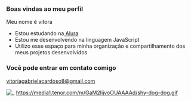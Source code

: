 ### Boas vindas ao meu perfil

Meu nome é vitora

- Estou estudando na[ Alura](https://wwww.alura.com.br)
- Estou me desenvolvendo na linguagem JavaScript
- Utilizo esse espaço para minha organização e compartilhamento dos meus projetos desenvolvidos

### Você pode entrar em contato comigo

vitoriagabrielacardoso8@gmail.com



 ![_](https://media1.tenor.com/m/GaM2IijvoOUAAAAd/shy-dog-dog.gif)
https://media1.tenor.com/m/GaM2IijvoOUAAAAd/shy-dog-dog.gif
